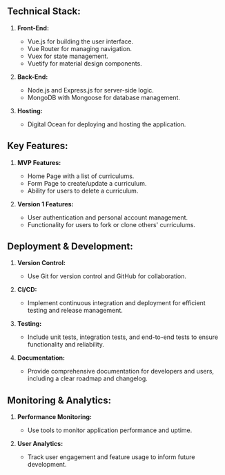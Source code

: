 ## Technical Stack:

1. **Front-End:**
   - Vue.js for building the user interface.
   - Vue Router for managing navigation.
   - Vuex for state management.
   - Vuetify for material design components.

2. **Back-End:**
   - Node.js and Express.js for server-side logic.
   - MongoDB with Mongoose for database management.

3. **Hosting:**
   - Digital Ocean for deploying and hosting the application.

## Key Features:

1. **MVP Features:**
   - Home Page with a list of curriculums.
   - Form Page to create/update a curriculum.
   - Ability for users to delete a curriculum.

2. **Version 1 Features:**
   - User authentication and personal account management.
   - Functionality for users to fork or clone others' curriculums.

## Deployment & Development:

1. **Version Control:**
   - Use Git for version control and GitHub for collaboration.

2. **CI/CD:**
   - Implement continuous integration and deployment for efficient testing and release management.

3. **Testing:**
   - Include unit tests, integration tests, and end-to-end tests to ensure functionality and reliability.

4. **Documentation:**
   - Provide comprehensive documentation for developers and users, including a clear roadmap and changelog.

## Monitoring & Analytics:

1. **Performance Monitoring:**
   - Use tools to monitor application performance and uptime.

2. **User Analytics:**
   - Track user engagement and feature usage to inform future development.

